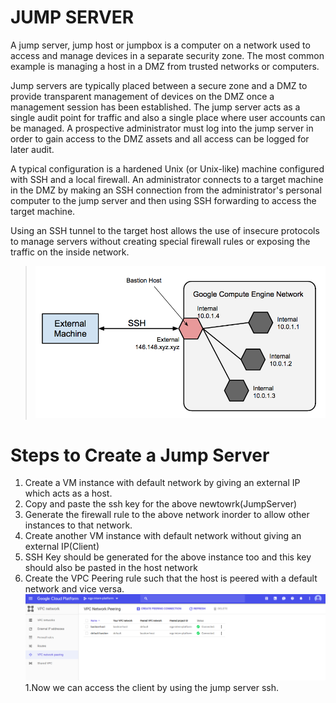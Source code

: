 # JUMP SERVER
 A jump server, jump host or jumpbox is a computer on a network used to access and manage devices in a separate security zone. The most common example is managing a host in a DMZ from trusted networks or computers.  

 Jump servers are typically placed between a secure zone and a DMZ to provide transparent management of devices on the DMZ once a management session has been established. The jump server acts as a single audit point for traffic and also a single place where user accounts can be managed. A prospective administrator must log into the jump server in order to gain access to the DMZ assets and all access can be logged for later audit.

 A typical configuration is a hardened Unix (or Unix-like) machine configured with SSH and a local firewall. An administrator connects to a target machine in the DMZ by making an SSH connection from the administrator's personal computer to the jump server and then using SSH forwarding to access the target machine.

 Using an SSH tunnel to the target host allows the use of insecure protocols to manage servers without creating special firewall rules or exposing the traffic on the inside network.
 > ![Jump Server](https://github.com/GitanjaliRavichandran/git/blob/master/bastion.png)
# Steps to Create a Jump Server
1. Create a VM instance with default network by giving an external IP which acts as a host.
1. Copy and paste the ssh key for the above newtowrk(JumpServer)
1. Generate the firewall rule to the above network inorder to allow other instances to that network.
1. Create another VM instance with default network without giving an external IP(Client)
1. SSH Key should be generated for the above instance too and this key should also be pasted in the host network  
1. Create the VPC Peering rule such that the  host is peered with a default network and vice versa.
![Peering](https://github.com/GitanjaliRavichandran/git/blob/master/Selection_017.png)
1.Now we can access the client by using the jump server ssh. 



 
